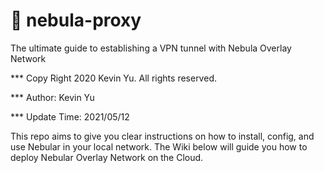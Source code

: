 # 📡 nebula-proxy

The ultimate guide to establishing a VPN tunnel with Nebula Overlay Network

*** Copy Right 2020 Kevin Yu. All rights reserved.

*** Author: Kevin Yu

*** Update Time: 2021/05/12

This repo aims to give you clear instructions on how to install, config, and use Nebular in your local network. The Wiki below will guide you how to deploy Nebular Overlay Network on the Cloud.
